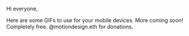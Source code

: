 Hi everyone,

Here are some GIFs to use for your mobile devices. More coming soon! Completely free. @motiondesign.eth for donations. 
